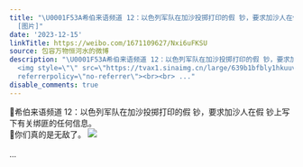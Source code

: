 ```yaml
---
title: "\U0001F53A希伯来语频道 12：以色列军队在加沙投掷打印的假 钞，要求加沙人在假 钞上写下有关绑匪的任何信息。\U0001F53A你们真的是无敌了。
  [图片]"
date: '2023-12-15'
linkTitle: https://weibo.com/1671109627/Nxi6uFKSU
source: 包容万物恒河水的微博
description: "\U0001F53A希伯来语频道 12：以色列军队在加沙投掷打印的假 钞，要求加沙人在假 钞上写下有关绑匪的任何信息。<br>\U0001F53A你们真的是无敌了。
  <img style=\"\" src=\"https://tvax1.sinaimg.cn/large/639b1bfbly1hkuuvcd1jnj20m80cijwb.jpg\"
  referrerpolicy=\"no-referrer\"><br><br> ..."
disable_comments: true
---
```

🔺希伯来语频道 12：以色列军队在加沙投掷打印的假 钞，要求加沙人在假 钞上写下有关绑匪的任何信息。<br>🔺你们真的是无敌了。 <img style="" src="https://tvax1.sinaimg.cn/large/639b1bfbly1hkuuvcd1jnj20m80cijwb.jpg" referrerpolicy="no-referrer"><br><br> ...
